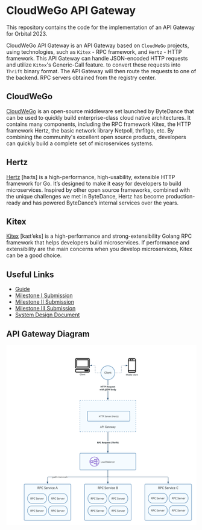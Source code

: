 # CloudWeGo API Gateway

This repository contains the code for the implementation of an API Gateway for Orbital 2023.

CloudWeGo API Gateway is an API Gateway based on `CloudWeGo` projects, using technologies, such as `Kitex` - RPC framework,
and `Hertz` - HTTP framework. This API Gateway can handle JSON-encoded HTTP requests and utilize `Kitex`'s Generic-Call feature.
to convert these requests into `Thrift` binary format. The API Gateway will then route the requests to one of the backend.
RPC servers obtained from the registry center.

## CloudWeGo

[CloudWeGo](https://www.cloudwego.io/) is an open-source middleware set launched by ByteDance that can be used to
quickly build enterprise-class cloud native architectures. It contains many components,
including the RPC framework Kitex, the HTTP framework Hertz, the basic network library
Netpoll, thrfitgo, etc. By combining the community's excellent open source products,
developers can quickly build a complete set of microservices systems.

## Hertz

[Hertz](https://www.cloudwego.io/docs/hertz/) [həːts] is a high-performance, high-usability, extensible HTTP framework for Go. It’s
designed to make it easy for developers to build microservices.
Inspired by other open source frameworks, combined with the unique challenges we met in
ByteDance, Hertz has become production-ready and has powered ByteDance’s internal
services over the years.

## Kitex

[Kitex](https://www.cloudwego.io/docs/kitex/) [kaɪt’eks] is a high-performance and strong-extensibility Golang RPC framework that
helps developers build microservices. If performance and extensibility are the main concerns
when you develop microservices, Kitex can be a good choice.

## Useful Links

- [Guide](https://tim-pipi.github.io/cloudwego-api-gateway/)
- [Milestone I Submission](https://drive.google.com/drive/u/0/folders/1mm--TjLNb5FZXAquGjFT_0S7Nf_3PMf1)
- [Milestone II Submission](https://drive.google.com/drive/folders/1ZqQKP6_HXSqQ5CiKRAptCXUhe7ADz-Yu?usp=drive_link)
- [Milestone III Submission](https://drive.google.com/drive/folders/1hPAVGZ5VUchy4TIrkm3r4U3CB7aM3K1Z?usp=sharing)
- [System Design Document](https://docs.google.com/document/d/1ZIIul1IiEUxCzst-V_idwqwq4sc_vt4DPmeqCSBlbmY/edit?usp=sharing)

## API Gateway Diagram

![API Gateway Diagram](gateway.png)
